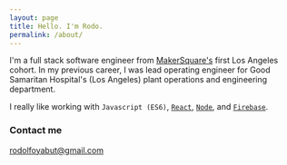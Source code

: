 ```yaml
---
layout: page
title: Hello. I'm Rodo.
permalink: /about/
---
```


I'm a full stack software engineer from [MakerSquare's](http://www.makersquare.com/) first Los Angeles cohort. In my previous career, I was lead operating engineer for Good Samaritan Hospital's (Los Angeles) plant operations and engineering department.

I really like working with `Javascript (ES6)`, [`React`](https://facebook.github.io/react/), [`Node`](https://nodejs.org/en/), and [`Firebase`](https://www.firebase.com/).

### Contact me

[rodolfoyabut@gmail.com](mailto:rodolfoyabut@gmail.com)

